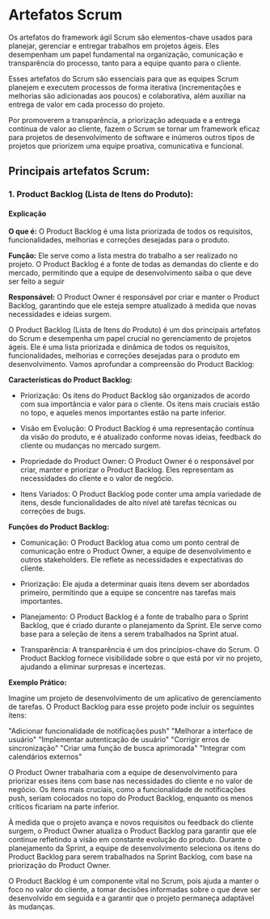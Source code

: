 # Artefatos Scrum
Os artefatos do framework ágil Scrum são elementos-chave usados para planejar, gerenciar e entregar trabalhos em projetos ágeis. Eles desempenham um papel fundamental na organização, comunicação e transparência do processo, tanto para a equipe quanto para o cliente. 

Esses artefatos do Scrum são essenciais para que as equipes Scrum planejem e executem processos de forma iterativa (incrementações e melhorias são adicionadas aos poucos) e colaborativa, além auxiliar na entrega de valor em cada processo do projeto. 

Por promoverem a transparência, a priorização adequada e a entrega contínua de valor ao cliente, fazem o Scrum se tornar um framework eficaz para projetos de desenvolvimento de software e inúmeros outros tipos de projetos que priorizem uma equipe proativa, comunicativa e funcional.

## Principais artefatos Scrum:
### 1. Product Backlog (Lista de Itens do Produto):

#### Explicação
**O que é:** O Product Backlog é uma lista priorizada de todos os requisitos, funcionalidades, melhorias e correções desejadas para o produto.

 **Função:** Ele serve como a lista mestra do trabalho a ser realizado no projeto. O Product Backlog é a fonte de todas as demandas do cliente e do mercado, permitindo que a equipe de desenvolvimento saiba o que deve ser feito a seguir

 **Responsável:** O Product Owner é responsável por criar e manter o Product Backlog, garantindo que ele esteja sempre atualizado à medida que novas necessidades e ideias surgem.

 O Product Backlog (Lista de Itens do Produto) é um dos principais artefatos do Scrum e desempenha um papel crucial no gerenciamento de projetos ágeis. Ele é uma lista priorizada e dinâmica de todos os requisitos, funcionalidades, melhorias e correções desejadas para o produto em desenvolvimento. Vamos aprofundar a compreensão do Product Backlog:

**Características do Product Backlog:**

- Priorização: Os itens do Product Backlog são organizados de acordo com sua importância e valor para o cliente. Os itens mais cruciais estão no topo, e aqueles menos importantes estão na parte inferior.

- Visão em Evolução: O Product Backlog é uma representação contínua da visão do produto, e é atualizado conforme novas ideias, feedback do cliente ou mudanças no mercado surgem.

- Propriedade do Product Owner: O Product Owner é o responsável por criar, manter e priorizar o Product Backlog. Eles representam as necessidades do cliente e o valor de negócio.

- Itens Variados: O Product Backlog pode conter uma ampla variedade de itens, desde funcionalidades de alto nível até tarefas técnicas ou correções de bugs.

 **Funções do Product Backlog:**

- Comunicação: O Product Backlog atua como um ponto central de comunicação entre o Product Owner, a equipe de desenvolvimento e outros stakeholders. Ele reflete as necessidades e expectativas do cliente.

- Priorização: Ele ajuda a determinar quais itens devem ser abordados primeiro, permitindo que a equipe se concentre nas tarefas mais importantes.

- Planejamento: O Product Backlog é a fonte de trabalho para o Sprint Backlog, que é criado durante o planejamento da Sprint. Ele serve como base para a seleção de itens a serem trabalhados na Sprint atual.

- Transparência: A transparência é um dos princípios-chave do Scrum. O Product Backlog fornece visibilidade sobre o que está por vir no projeto, ajudando a eliminar surpresas e incertezas.

**Exemplo Prático:**

Imagine um projeto de desenvolvimento de um aplicativo de gerenciamento de tarefas. O Product Backlog para esse projeto pode incluir os seguintes itens:

"Adicionar funcionalidade de notificações push"
"Melhorar a interface de usuário"
"Implementar autenticação de usuário"
"Corrigir erros de sincronização"
"Criar uma função de busca aprimorada"
"Integrar com calendários externos"

O Product Owner trabalharia com a equipe de desenvolvimento para priorizar esses itens com base nas necessidades do cliente e no valor de negócio. Os itens mais cruciais, como a funcionalidade de notificações push, seriam colocados no topo do Product Backlog, enquanto os menos críticos ficariam na parte inferior.

À medida que o projeto avança e novos requisitos ou feedback do cliente surgem, o Product Owner atualiza o Product Backlog para garantir que ele continue refletindo a visão em constante evolução do produto. Durante o planejamento da Sprint, a equipe de desenvolvimento seleciona os itens do Product Backlog para serem trabalhados na Sprint Backlog, com base na priorização do Product Owner.

O Product Backlog é um componente vital no Scrum, pois ajuda a manter o foco no valor do cliente, a tomar decisões informadas sobre o que deve ser desenvolvido em seguida e a garantir que o projeto permaneça adaptável às mudanças.

